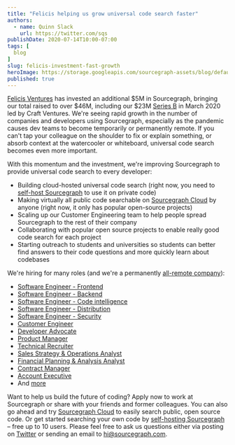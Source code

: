 ```yaml
---
title: "Felicis helping us grow universal code search faster"
authors:
  - name: Quinn Slack
    url: https://twitter.com/sqs
publishDate: 2020-07-14T10:00-07:00
tags: [
  blog
]
slug: felicis-investment-fast-growth
heroImage: https://storage.googleapis.com/sourcegraph-assets/blog/default_hero_social.png
published: true
---
```


[Felicis Ventures](https://www.felicis.com/) has invested an additional $5M in Sourcegraph, bringing our total raised to over $46M, including our $23M [Series B](https://about.sourcegraph.com/blog/series-b-universal-code-search) in March 2020 led by Craft Ventures. We're seeing rapid growth in the number of companies and developers using Sourcegraph, especially as the pandemic causes dev teams to become temporarily or permanently remote. If you can't tap your colleague on the shoulder to fix or explain something, or absorb context at the watercooler or whiteboard, universal code search becomes even more important.

With this momentum and the investment, we're improving Sourcegraph to provide universal code search to every developer:

*   Building cloud-hosted universal code search (right now, you need to [self-host Sourcegraph](https://docs.sourcegraph.com/#quickstart) to use it on private code)
*   Making virtually all public code searchable on [Sourcegraph Cloud](https://sourcegraph.com/search) by anyone (right now, it only has popular open-source projects)
*   Scaling up our Customer Engineering team to help people spread Sourcegraph to the rest of their company
*   Collaborating with popular open source projects to enable really good code search for each project
*   Starting outreach to students and universities so students can better find answers to their code questions and more quickly learn about codebases

We're hiring for many roles (and we're a permanently [all-remote company](https://handbook.sourcegraph.com/company/remote)):

*   [Software Engineer - Frontend](https://github.com/sourcegraph/careers/blob/master/job-descriptions/software-engineer-frontend.md)
*   [Software Engineer - Backend](https://github.com/sourcegraph/careers/blob/master/job-descriptions/software-engineer-backend.md)
*   [Software Engineer - Code intelligence](https://github.com/sourcegraph/careers/blob/master/job-descriptions/software-engineer-code-intelligence.md)
*   [Software Engineer - Distribution](https://github.com/sourcegraph/careers/blob/master/job-descriptions/software-engineer-distribution.md)
*   [Software Engineer - Security](https://github.com/sourcegraph/careers/blob/master/job-descriptions/software-engineer-security.md)
*   [Customer Engineer](https://github.com/sourcegraph/careers/blob/master/job-descriptions/customer-engineer.md)
*   [Developer Advocate](https://github.com/sourcegraph/careers/blob/master/job-descriptions/developer-advocate.md)
*   [Product Manager](https://github.com/sourcegraph/careers/blob/master/job-descriptions/product-manager.md)
*   [Technical Recruiter](https://github.com/sourcegraph/careers/blob/master/job-descriptions/technical-recruiter.md)
*   [Sales Strategy & Operations Analyst](https://github.com/sourcegraph/careers/blob/master/job-descriptions/gtm-sales-operations.md)
*   [Financial Planning & Analysis Analyst](https://github.com/sourcegraph/careers/blob/master/job-descriptions/financial-planning-analysis.md)
*   [Contract Manager](https://github.com/sourcegraph/careers/blob/master/job-descriptions/contract-manager.md)
*   [Account Executive](https://github.com/sourcegraph/careers/blob/master/job-descriptions/account-executive.md)
*   And [more](https://github.com/sourcegraph/careers/blob/master/README.md)

Want to help us build the future of coding? Apply now to work at Sourcegraph or share with your friends and former colleagues. You can also go ahead and try [Sourcegraph Cloud](https://sourcegraph.com/search) to easily search public, open source code. Or get started searching your own code by [self-hosting Sourcegraph](https://about.sourcegraph.com/get-started/) – free up to 10 users. Please feel free to ask us questions either via posting on [Twitter](https://twitter.com/sourcegraph) or sending an email to [hi@sourcegraph.com](mailto:hi@sourcegraph.com).
